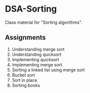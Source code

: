 # DSA-Sorting

Class material for "Sorting algorithms".

## Assignments

1. Understanding merge sort
2. Understanding quicksort
3. Implementing quicksort
4. Implementing merge sort
5. Sorting a linked list using merge sort
6. Bucket sort
7. Sort in place
8. Sorting books
